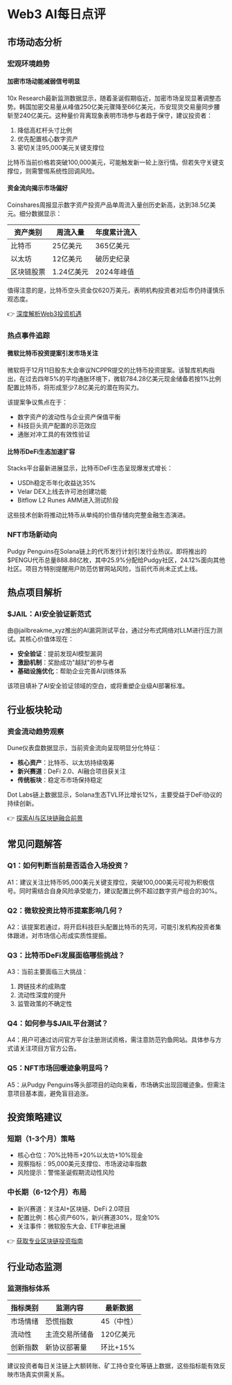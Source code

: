 # Web3 AI每日点评

## 市场动态分析

### 宏观环境趋势

#### 加密市场动能减弱信号明显
10x Research最新监测数据显示，随着圣诞假期临近，加密市场呈现显著调整态势。韩国加密交易量从峰值250亿美元骤降至66亿美元，币安现货交易量同步腰斩至240亿美元。这种量价背离现象表明市场参与者趋于保守，建议投资者：

1. 降低高杠杆头寸比例
2. 优先配置核心数字资产
3. 密切关注95,000美元关键支撑位

比特币当前价格若突破100,000美元，可能触发新一轮上涨行情。但若失守关键支撑位，则需警惕系统性回调风险。

#### 资金流向揭示市场偏好
Coinshares周报显示数字资产投资产品单周流入量创历史新高，达到38.5亿美元。细分数据显示：

| 资产类别 | 周流入量 | 年度累计流入 |
|---------|---------|------------|
| 比特币   | 25亿美元 | 365亿美元  |
| 以太坊   | 12亿美元 | 破历史纪录  |
| 区块链股票 | 1.24亿美元 | 2024年峰值 |

值得注意的是，比特币空头资金仅620万美元，表明机构投资者对后市仍持谨慎乐观态度。

👉 [深度解析Web3投资机遇](https://bit.ly/okx_welcome)

### 热点事件追踪

#### 微软比特币投资提案引发市场关注
微软将于12月11日股东大会审议NCPPR提交的比特币投资提案。该智库机构指出，在过去四年5%的平均通胀环境下，微软784.28亿美元现金储备若按1%比例配置比特币，将形成至少7.8亿美元的潜在购买力。

该提案争议焦点在于：
- 数字资产的波动性与企业资产保值平衡
- 科技巨头资产配置的示范效应
- 通胀对冲工具的有效性验证

#### 比特币DeFi生态加速扩容
Stacks平台最新进展显示，比特币DeFi生态呈现爆发式增长：
- USDh稳定币年化收益达35%
- Velar DEX上线去许可池创建功能
- Bitflow L2 Runes AMM进入测试阶段

这些技术创新将推动比特币从单纯的价值存储向完整金融生态演进。

### NFT市场新动向

Pudgy Penguins在Solana链上的代币发行计划引发行业热议。即将推出的$PENGU代币总量888.88亿枚，其中25.9%分配给Pudgy社区，24.12%面向其他社区。项目方特别提醒用户防范仿冒网站风险，当前代币尚未正式上线。

## 热点项目解析

### $JAIL：AI安全验证新范式
由@jailbreakme_xyz推出的AI漏洞测试平台，通过分布式网络对LLM进行压力测试。其核心价值体现在：
- **安全验证**：提前发现AI模型漏洞
- **激励机制**：奖励成功"越狱"的参与者
- **基础设施优化**：帮助企业完善AI训练体系

该项目填补了AI安全验证领域的空白，或将重塑企业级AI部署标准。

## 行业板块轮动

### 资金流动趋势观察
Dune仪表盘数据显示，当前资金流向呈现明显分化特征：
- **核心资产**：比特币、以太坊持续吸筹
- **新兴赛道**：DeFi 2.0、AI融合项目获关注
- **传统板块**：稳定币市场保持稳定

Dot Labs链上数据显示，Solana生态TVL环比增长12%，主要受益于DeFi协议的持续创新。

👉 [探索AI与区块链融合前景](https://bit.ly/okx_welcome)

## 常见问题解答

### Q1：如何判断当前是否适合入场投资？
A1：建议关注比特币95,000美元关键支撑位，突破100,000美元可视为积极信号。同时需结合自身风险承受能力，建议配置比例不超过数字资产组合的30%。

### Q2：微软投资比特币提案影响几何？
A2：该提案若通过，将开启科技巨头配置比特币的先河，可能引发机构投资者集体跟进，对市场信心形成实质性提振。

### Q3：比特币DeFi发展面临哪些挑战？
A3：当前主要面临三大挑战：
1. 跨链技术的成熟度
2. 流动性深度的提升
3. 监管政策的不确定性

### Q4：如何参与$JAIL平台测试？
A4：用户可通过访问官方平台注册测试资格，需注意防范钓鱼网站。具体参与方式请关注项目方官方公告。

### Q5：NFT市场回暖迹象明显吗？
A5：从Pudgy Penguins等头部项目的动向来看，市场确实出现回暖迹象。但需注意项目基本面，避免盲目追涨。

## 投资策略建议

### 短期（1-3个月）策略
- 核心仓位：70%比特币+20%以太坊+10%现金
- 观察指标：95,000美元支撑位、市场波动率指数
- 风险提示：警惕圣诞假期流动性风险

### 中长期（6-12个月）布局
- 新兴赛道：关注AI+区块链、DeFi 2.0项目
- 配置比例：核心资产60%，新兴赛道30%，现金10%
- 关注事件：微软股东大会、ETF审批进展

👉 [获取专业区块链投资指南](https://bit.ly/okx_welcome)

## 行业动态监测

### 监测指标体系
| 指标类别 | 监测内容 | 最新数据 |
|---------|---------|---------|
| 市场情绪 | 恐慌指数 | 45（中性） |
| 流动性 | 主流交易所储备 | 120亿美元 |
| 创新指数 | 新协议部署量 | 环比+15% |

建议投资者每日关注链上大额转账、矿工持仓变化等链上数据，这些指标能有效反映市场真实供需关系。
